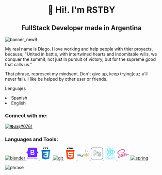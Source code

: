 <h1 align="center">👋 Hi!. I'm RSTBY</h1>
<h2 align="center">FullStack Developer made in Argentina</h2>

<span align="center">![banner_newB](https://github.com/rstby1/rstby1/assets/132413917/fa7de154-8da4-48cf-a9e2-45e867bdafa3)<span>




My real name is Diego. I love working and help people with thier proyects, because;
"United in battle, with intertwined hearts and indomitable wills, we conquer the summit, not just in pursuit of victory, but for the supreme good that calls us."

That phrase, represent my mindsent. Don't give up, keep trying(cuz u'll never fail). I like be helped by other user or friends. 
<p>Lenguajes</p>

<li>Spanish</li>
<li>English</li>
<h3 align="left">Connect with me:</h3>
<p align="left">
<a href="https://discord.gg/𝕽𝖘𝖙𝖇𝖞#0761" target="blank"><img align="center" src="https://raw.githubusercontent.com/rahuldkjain/github-profile-readme-generator/master/src/images/icons/Social/discord.svg" alt="𝕽𝖘𝖙𝖇𝖞#0761" height="30" width="40" /></a>
</p>
<h3 align="left">Languages and Tools:</h3>
<p align="left"> <a href="https://www.blender.org/" target="_blank" rel="noreferrer"> <img src="https://download.blender.org/branding/community/blender_community_badge_white.svg" alt="blender" width="40" height="40"/> </a> <a href="https://getbootstrap.com" target="_blank" rel="noreferrer"> <img src="https://raw.githubusercontent.com/devicons/devicon/master/icons/bootstrap/bootstrap-plain-wordmark.svg" alt="bootstrap" width="40" height="40"/> </a> <a href="https://www.w3schools.com/css/" target="_blank" rel="noreferrer"> <img src="https://raw.githubusercontent.com/devicons/devicon/master/icons/css3/css3-original-wordmark.svg" alt="css3" width="40" height="40"/> </a> <a href="https://git-scm.com/" target="_blank" rel="noreferrer"> <img src="https://www.vectorlogo.zone/logos/git-scm/git-scm-icon.svg" alt="git" width="40" height="40"/> </a> <a href="https://www.w3.org/html/" target="_blank" rel="noreferrer"> <img src="https://raw.githubusercontent.com/devicons/devicon/master/icons/html5/html5-original-wordmark.svg" alt="html5" width="40" height="40"/> </a> <a href="https://www.mysql.com/" target="_blank" rel="noreferrer"> <img src="https://raw.githubusercontent.com/devicons/devicon/master/icons/mysql/mysql-original-wordmark.svg" alt="mysql" width="40" height="40"/> </a> <a href="https://www.photoshop.com/en" target="_blank" rel="noreferrer"> <img src="https://raw.githubusercontent.com/devicons/devicon/master/icons/photoshop/photoshop-line.svg" alt="photoshop" width="40" height="40"/> </a> <a href="https://reactjs.org/" target="_blank" rel="noreferrer"> <img src="https://raw.githubusercontent.com/devicons/devicon/master/icons/react/react-original-wordmark.svg" alt="react" width="40" height="40"/> </a> <a href="https://sass-lang.com" target="_blank" rel="noreferrer"> <img src="https://raw.githubusercontent.com/devicons/devicon/master/icons/sass/sass-original.svg" alt="sass" width="40" height="40"/> </a> <a href="https://spring.io/" target="_blank" rel="noreferrer"> <img src="https://www.vectorlogo.zone/logos/springio/springio-icon.svg" alt="spring" width="40" height="40"/> </a> </p>

![phrase](https://github.com/rstby1/rstby1/assets/132413917/44c47263-8561-48a8-982f-accb9b4dc7ae)
